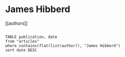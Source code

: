 # James Hibberd

[[authors]]

```dataview

TABLE publication, date
from "articles"
where contains(flat(list(author)), "James Hibberd")
sort date DESC

```
